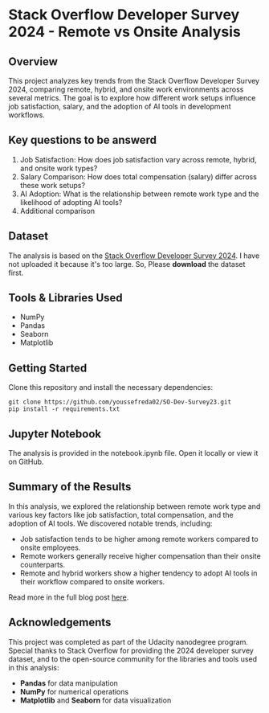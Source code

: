 # Stack Overflow Developer Survey 2024 - Remote vs Onsite Analysis
## Overview
This project analyzes key trends from the Stack Overflow Developer Survey 2024, comparing remote, hybrid, and onsite work environments across several metrics. The goal is to explore how different work setups influence job satisfaction, salary, and the adoption of AI tools in development workflows.


## Key questions to be answerd
1. Job Satisfaction: How does job satisfaction vary across remote, hybrid, and onsite work types?
2. Salary Comparison: How does total compensation (salary) differ across these work setups?
3. AI Adoption: What is the relationship between remote work type and the likelihood of adopting AI tools?
4. Additional comparison


## Dataset
The analysis is based on the [Stack Overflow Developer Survey 2024](https://survey.stackoverflow.co/).
I have not uploaded it because it's too large. So, Please **download** the dataset first.

## Tools & Libraries Used
* NumPy
* Pandas
* Seaborn
* Matplotlib


## Getting Started
Clone this repository and install the necessary dependencies:
```
git clone https://github.com/youssefreda02/SO-Dev-Survey23.git
pip install -r requirements.txt
```


## Jupyter Notebook
The analysis is provided in the notebook.ipynb file. Open it locally or view it on GitHub.


## Summary of the Results
In this analysis, we explored the relationship between remote work type and various key factors like job satisfaction, total compensation, and the adoption of AI tools. We discovered notable trends, including:
* Job satisfaction tends to be higher among remote workers compared to onsite employees.
* Remote workers generally receive higher compensation than their onsite counterparts.
* Remote and hybrid workers show a higher tendency to adopt AI tools in their workflow compared to onsite workers.

Read more in the full blog post [here](https://medium.com/@yokareda10/remote-vs-onsite-this-is-what-2024-data-is-telling-us-dc6422e1148f).


## Acknowledgements
This project was completed as part of the Udacity nanodegree program. Special thanks to Stack Overflow for providing the 2024 developer survey dataset, and to the open-source community for the libraries and tools used in this analysis:
- **Pandas** for data manipulation
- **NumPy** for numerical operations
- **Matplotlib** and **Seaborn** for data visualization
  
